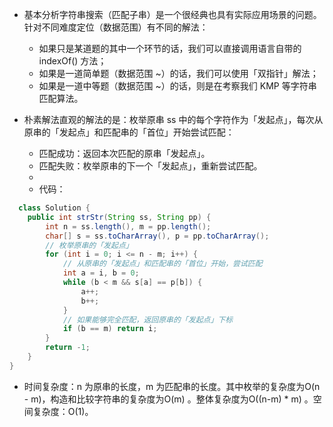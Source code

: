 

- 基本分析字符串搜索（匹配子串）是一个很经典也具有实际应用场景的问题。针对不同难度定位（数据范围）有不同的解法：
  - 如果只是某道题的其中一个环节的话，我们可以直接调用语言自带的 indexOf() 方法；
  - 如果是一道简单题（数据范围 ~）的话，我们可以使用「双指针」解法；
  - 如果是一道中等题（数据范围 ~）的话，则是在考察我们 KMP 等字符串匹配算法。


- 朴素解法直观的解法的是：枚举原串 ss 中的每个字符作为「发起点」，每次从原串的「发起点」和匹配串的「首位」开始尝试匹配：
  - 匹配成功：返回本次匹配的原串「发起点」。
  - 匹配失败：枚举原串的下一个「发起点」，重新尝试匹配。
  - 
  - 代码：

```java  
  class Solution {
    public int strStr(String ss, String pp) {
        int n = ss.length(), m = pp.length();
        char[] s = ss.toCharArray(), p = pp.toCharArray();
        // 枚举原串的「发起点」
        for (int i = 0; i <= n - m; i++) {
            // 从原串的「发起点」和匹配串的「首位」开始，尝试匹配
            int a = i, b = 0;
            while (b < m && s[a] == p[b]) {
                a++;
                b++;
            }
            // 如果能够完全匹配，返回原串的「发起点」下标
            if (b == m) return i;
        }
        return -1;
    }
}
```
- 时间复杂度：n 为原串的长度，m 为匹配串的长度。其中枚举的复杂度为O(n - m)，构造和比较字符串的复杂度为O(m) 。整体复杂度为O((n-m) * m) 。空间复杂度：O(1)。
